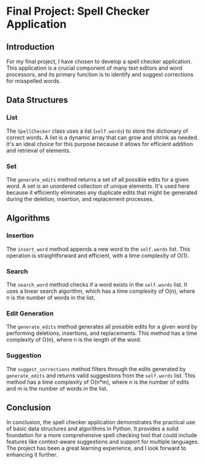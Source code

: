 # Final Project: Spell Checker Application

## Introduction
For my final project, I have chosen to develop a spell checker application. This application is a crucial component of many text editors and word processors, and its primary function is to identify and suggest corrections for misspelled words.

## Data Structures

### List
The `SpellChecker` class uses a list (`self.words`) to store the dictionary of correct words. A list is a dynamic array that can grow and shrink as needed. It's an ideal choice for this purpose because it allows for efficient addition and retrieval of elements.

### Set
The `generate_edits` method returns a set of all possible edits for a given word. A set is an unordered collection of unique elements. It's used here because it efficiently eliminates any duplicate edits that might be generated during the deletion, insertion, and replacement processes.

## Algorithms

### Insertion
The `insert_word` method appends a new word to the `self.words` list. This operation is straightforward and efficient, with a time complexity of O(1).

### Search
The `search_word` method checks if a word exists in the `self.words` list. It uses a linear search algorithm, which has a time complexity of O(n), where n is the number of words in the list.

### Edit Generation
The `generate_edits` method generates all possible edits for a given word by performing deletions, insertions, and replacements. This method has a time complexity of O(n), where n is the length of the word.

### Suggestion
The `suggest_corrections` method filters through the edits generated by `generate_edits` and returns valid suggestions from the `self.words` list. This method has a time complexity of O(n*m), where n is the number of edits and m is the number of words in the list.

## Conclusion
In conclusion, the spell checker application demonstrates the practical use of basic data structures and algorithms in Python. It provides a solid foundation for a more comprehensive spell checking tool that could include features like context-aware suggestions and support for multiple languages. The project has been a great learning experience, and I look forward to enhancing it further.
